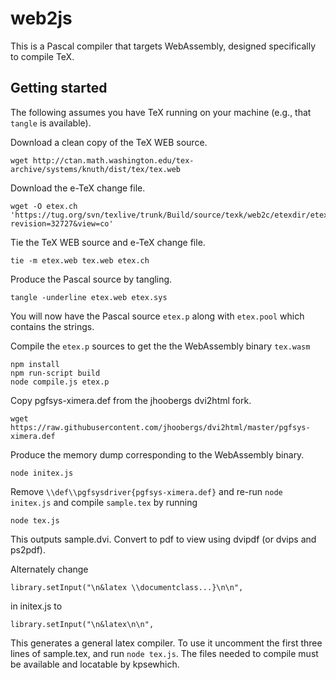 # web2js

This is a Pascal compiler that targets WebAssembly, designed
specifically to compile TeX.

## Getting started

The following assumes you have TeX running on your machine (e.g., that
`tangle` is available).

Download a clean copy of the TeX WEB source.
```
wget http://ctan.math.washington.edu/tex-archive/systems/knuth/dist/tex/tex.web
```
Download the e-TeX change file.
```
wget -O etex.ch 'https://tug.org/svn/texlive/trunk/Build/source/texk/web2c/etexdir/etex.ch?revision=32727&view=co'
```
Tie the TeX WEB source and e-TeX change file.
```
tie -m etex.web tex.web etex.ch
```
Produce the Pascal source by tangling.
```
tangle -underline etex.web etex.sys
```
You will now have the Pascal source `etex.p` along with `etex.pool` which contains the strings.

Compile the `etex.p` sources to get the the WebAssembly binary `tex.wasm`
```
npm install
npm run-script build
node compile.js etex.p
```

Copy pgfsys-ximera.def from the jhoobergs dvi2html fork.
```
wget https://raw.githubusercontent.com/jhoobergs/dvi2html/master/pgfsys-ximera.def
```

Produce the memory dump corresponding to the WebAssembly binary.
```
node initex.js
```

Remove `\\def\\pgfsysdriver{pgfsys-ximera.def}` and re-run `node initex.js` and compile `sample.tex` by running
```
node tex.js
```
This outputs sample.dvi.  Convert to pdf to view using dvipdf (or dvips and ps2pdf).

Alternately change
```
library.setInput("\n&latex \\documentclass...}\n\n",
```
in initex.js to
```
library.setInput("\n&latex\n\n",
```
This generates a general latex compiler.  To use it uncomment the first three lines of sample.tex, and run `node tex.js`.  The files needed to compile must be available and locatable by kpsewhich.
